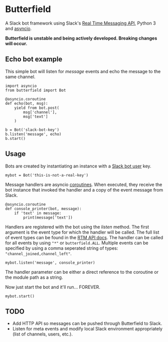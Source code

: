 # Butterfield

A Slack bot framework using Slack's [Real Time Messaging API](https://api.slack.com/rtm), Python 3 and [asyncio](https://docs.python.org/3/library/asyncio.html).

**Butterfield is unstable and being actively developed. Breaking changes will occur.**

## Echo bot example

This simple bot will listen for *message* events and echo the message to the same channel. 

	import asyncio
	from butterfield import Bot
	
	@asyncio.coroutine
	def echo(bot, msg):
		yield from bot.post(
			msg['channel'],
			msg['text']
		)
	
	b = Bot('slack-bot-key')
	b.listen('message', echo)
	b.start()

## Usage

Bots are created by instantiating an instance with a [Slack bot user](https://api.slack.com/bot-users) key.

	mybot = Bot('this-is-not-a-real-key')
	
Message handlers are asyncio [coroutines](https://docs.python.org/3/library/asyncio-task.html#coroutine). When executed, they receive the bot instance that invoked the handler and a copy of the event message from Slack.

	@asyncio.coroutine
	def console_printer(bot, message):
		if 'text' in message:
			print(message['text'])

Handlers are registered with the bot using the *listen* method. The first argument is the event type for which the handler will be called. The full list of event types can be found in the [RTM API docs](https://api.slack.com/rtm). The handler can be called for all events by using `"*"` or `butterfield.ALL`. Multiple events can be specified by using a comma seperated string of types: `"channel_joined,channel_left"`.

	mybot.listen('message', console_printer)

The handler parameter can be either a direct reference to the coroutine or the module path as a string.

Now just start the bot and it'll run... FOREVER.

	mybot.start()

## TODO

* Add HTTP API so messages can be pushed through Butterfield to Slack.
* Listen for meta events and modify local Slack environment appropriately (list of channels, users, etc.).